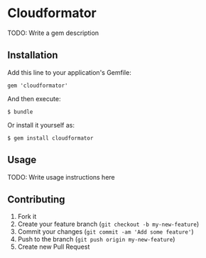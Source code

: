 # Cloudformator

TODO: Write a gem description

## Installation

Add this line to your application's Gemfile:

    gem 'cloudformator'

And then execute:

    $ bundle

Or install it yourself as:

    $ gem install cloudformator

## Usage

TODO: Write usage instructions here

## Contributing

1. Fork it
2. Create your feature branch (`git checkout -b my-new-feature`)
3. Commit your changes (`git commit -am 'Add some feature'`)
4. Push to the branch (`git push origin my-new-feature`)
5. Create new Pull Request

